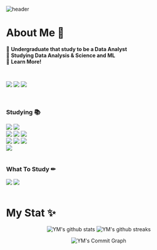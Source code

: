 ![header](https://capsule-render.vercel.app/api?type=waving&color=f7df4d&height=170&section=header&fontColor=b57615&text=💻Yumin%20Github💻&fontSize=70&fontAlignY=35)

# About Me 👋
<div align = 'left'

🌼 **Undergraduate that study to be a Data Analyst**   
🌻 **Studying Data Analysis & Science and ML**  
🌷 **Learn More!**  
 
<br />

<a href="https://www.instagram.com/y._.623/"><img src="https://img.shields.io/badge/Instagram-F8DC75?style=for-the-badge&logo=Instagram&logoColor=white"></a>
<img src="https://img.shields.io/badge/yumin000623@gmail.com-F8DC75?style=for-the-badge&logo=Gmail&logoColor=white">
<img src="https://img.shields.io/badge/blog-F8DC75?style=for-the-badge&logo=Tistory&logoColor=white">

<br />

### Studying 📚
<div align = 'left'

<img src="https://img.shields.io/badge/Python-3776AB?style=for-the-badge&logo=Python&logoColor=white">
<img src="https://img.shields.io/badge/Python-3776AB?style=for-the-badge&logo=Python&logoColor=white">
<img src="https://img.shields.io/badge/MySQL-4479A1?style=for-the-badge&logo=MySQL&logoColor=white">
<br>
<img src="https://img.shields.io/badge/Jupyter-F37626?style=for-the-badge&logo=Jupyter&logoColor=white">
<img src="https://img.shields.io/badge/PyTorch-EE4C2C?style=for-the-badge&logo=PyTorch&logoColor=white">
<img src="https://img.shields.io/badge/TensorFlow-FF6F00?style=for-the-badge&logo=TensorFlow&logoColor=white">
<br>
<img src="https://img.shields.io/badge/scikit learn-F7931E?style=for-the-badge&logo=scikit-learn&logoColor=white">
<img src="https://img.shields.io/badge/pandas-150458?style=for-the-badge&logo=pandas&logoColor=white">
<img src="https://img.shields.io/badge/OpenCV-5C3EE8?style=for-the-badge&logo=OpenCV&logoColor=white">
<br>
<img src="https://img.shields.io/badge/Selenium-43B02A?style=for-the-badge&logo=Selenium&logoColor=white">
<br>  
  
<br />

### What To Study ✏
<img src="https://img.shields.io/badge/Apache-D22128?style=for-the-badge&logo=Apache&logoColor=white">
<img src="https://img.shields.io/badge/Tableau-E97627?style=for-the-badge&logo=Tableau&logoColor=white">

<br>

</div>

  
<br />


# My Stat ✨

<div align = 'center'
 
![YM's github stats](https://github-readme-stats.vercel.app/api?username=ym1522&count_private=true&show_icons=true&&bg_color=ffffff&title_color=b57615&text_color=b57615&icon_color=b57615)
![YM's github streaks](https://github-readme-streak-stats.herokuapp.com/?user=ym1522&stroke=ffffff&background=FFFFFF&ring=b57615&fire=f7df4d&currStreakNum=b57615&currStreakLabel=b57615&sideNums=b57615&sideLabels=b57615&dates=b57615)
<br>

![YM's Commit Graph](https://activity-graph.herokuapp.com/graph?username=ym1522&bg_color=ffffff&color=b57615&line=fbf1c7&point=b57615&area_color=ffffff&area=true&custom_title=%20Yumin%20Commits%20Graph)
</div>
